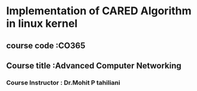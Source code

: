 # Implementation of CARED Algorithm in linux kernel
## course code :CO365
## Course title :Advanced Computer Networking
### Course Instructor : Dr.Mohit P tahiliani
